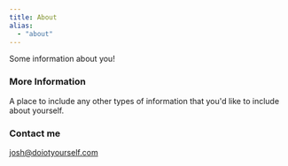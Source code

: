 ```yaml
---
title: About
alias:
  - "about"
---
```


Some information about you!

### More Information

A place to include any other types of information that you'd like to include about yourself.

### Contact me

<josh@doiotyourself.com>